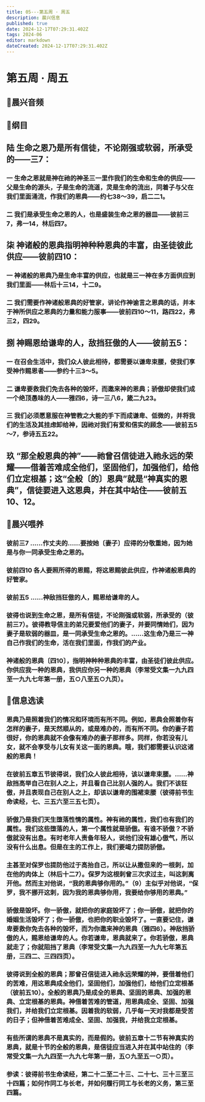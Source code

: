 ```yaml
---
title: 05---第五周 · 周五
description: 晨兴信息
published: true
date: 2024-12-17T07:29:31.402Z
tags: 2024-06
editor: markdown
dateCreated: 2024-12-17T07:29:31.402Z
---
```


# 第五周 · 周五

## 🎵晨兴音频


## 📖纲目

## 陆    生命之恩乃是所有信徒，不论刚强或软弱，所承受的——三7：

### 一    生命之恩就是神在祂的神圣三一里作我们的生命和生命的供应——父是生命的源头，子是生命的流道，灵是生命的流出，同着子与父在我们里面涌流，作我们的恩典——约七38～39，启二二1。

### 二    我们是承受生命之恩的人，也是盛装生命之恩的器皿——彼前三7，弗一14，林后四7。

## 柒    神诸般的恩典指明神种种恩典的丰富，由圣徒彼此供应——彼前四10：

### 一    神诸般的恩典乃是生命丰富的供应，也就是三一神在多方面供应到我们里面——林后十三14，十二9。

### 二    我们需要作神诸般恩典的好管家，讲论作神谕言之恩典的话，并本于神所供应之恩典的力量和能力服事——彼前四10～11，路四22，弗三2，四29。

## 捌    神赐恩给谦卑的人，敌挡狂傲的人——彼前五5：

### 一    在召会生活中，我们众人彼此相待，都需要以谦卑束腰，使我们享受神作赐恩者——参约十三3～5。

### 二    谦卑要救我们免去各种的毁坏，而邀来神的恩典；骄傲却使我们成一个绝顶愚味的人——雅四6，诗一三八6，箴二九23。

### 三    我们必须愿意服在神管教之大能的手下而成谦卑、低微的，并将我们的生活及其挂虑卸给神，因祂对我们有爱和信实的顾念——彼前五5～7，参诗五五22。

## 玖    “那全般恩典的神”——祂曾召信徒进入祂永远的荣耀——借着苦难成全他们，坚固他们，加强他们，给他们立定根基；这“全般〔的〕恩典”就是“神真实的恩典”，信徒要进入这恩典，并在其中站住——彼前五10、12。

## 📖晨兴喂养

### 彼前三7    ……作丈夫的……要按她〔妻子〕应得的分敬重她，因为她是与你一同承受生命之恩的。

### 彼前四10    各人要照所得的恩赐，将这恩赐彼此供应，作神诸般恩典的好管家。

### 彼前五5    ……神敌挡狂傲的人，赐恩给谦卑的人。

### 彼得也说到生命之恩，是所有信徒，不论刚强或软弱，所承受的（彼前三7）。彼得教导信主的弟兄要爱他们的妻子，并要同情她们，因为妻子是软弱的器皿，是一同承受生命之恩的。……这生命乃是三一神自己作我们的生命，活在我们里面，作我们的产业。

### 神诸般的恩典〔四10〕，指明神种种恩典的丰富，由圣徒们彼此供应。你供应我一种的恩典，我供应你另一种的恩典（李常受文集一九九四至一九九七年第一册，五○八至五○九页）。

## 📖信息选读

### 恩典乃是照着我们的情况和环境而有所不同。例如，恩典会照着你有怎样的妻子，是天然顺从的，或是难办的，而有所不同。你的妻子若很好，你的恩典就不会像有难办的妻子那样多。同样，你若没有儿女，就不会享受与儿女有关这一面的恩典。哦，我们都需要认识这诸般的恩典！

### 在彼前五章五节彼得说，我们众人彼此相待，该以谦卑束腰。……神敌挡高举自己在别人之上，并且看自己比别人强的人。我们不该狂傲，并且表现自己在别人之上，却该以谦卑的围裙束腰（彼得前书生命读经，七、三五六至三五七页）。

### 骄傲乃是我们天生堕落性情的属性。神有祂的属性，我们也有我们的属性。我们这些堕落的人，第一个属性就是骄傲。有谁不骄傲？不骄傲就没有出息。有时老年人责备年轻人，说他们没有雄心傲气，所以没有什么出息。但是在主的工作上，我们要竭力提防骄傲。

### 主甚至对保罗也提防他过于高抬自己，所以让从撒但来的一根刺，加在他的肉体上（林后十二7）。保罗为这根刺曾三次求过主，叫这刺离开他。然而主对他说，“我的恩典够你用的。”（9）主似乎对他说，“保罗，我不挪开这刺，因为我的恩典够你用，我要给你够用的恩典。”

### 骄傲是毁坏。你一骄傲，就把你的家庭毁坏了；你一骄傲，就把你的婚姻生活毁坏了；你一骄傲，也把你的职业毁坏了。一直要记住，谦卑要救你免去各种的毁坏，而为你邀来神的恩典（雅四6）。神敌挡骄傲的人，赐恩给谦卑的人。你若谦卑，恩典就来了。你若骄傲，恩典就走了；你就阻挡了恩典（李常受文集一九九四至一九九七年第五册，三四二、三四四页）。

### 彼得说到全般的恩典；那曾召信徒进入祂永远荣耀的神，要借着他们的苦难，用这恩典成全他们，坚固他们，加强他们，给他们立定根基（彼前五10）。全般的恩典乃是成全的恩典、坚固的恩典、加强的恩典、立定根基的恩典。神借着苦难的管道，用恩典成全、坚固、加强我们，并给我们立定根基。因着我的软弱，几乎每一天对我都是受苦的日子；但神借着苦难成全、坚固、加强我，并给我立定根基。

### 有些所谓的恩典不是真实的，而是假的。彼前五章十二节有神真实的恩典，就是十节的全般的恩典，是信徒应当进入并在其中站住的（李常受文集一九九四至一九九七年第一册，五○九至五一○页）。

### 参读：彼得前书生命读经，第二十二至二十三、二十七、三十三至三十四篇；如何作同工与长老，并如何履行同工与长老的义务，第三至四篇。